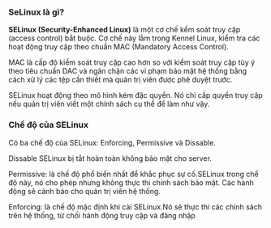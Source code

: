### SeLinux là gì?

**SELinux (Security-Enhanced Linux)** là một cơ chế kểm soát truy cập (access control) bắt buộc. Cơ chế này lằm trong Kennel Linux, kiểm tra các hoạt động truy cập theo chuần MAC (Mandatory Access Control).

MAC là cấp độ kiểm soát truy cập cao hơn so với kiểm soát truy cập tùy ý theo tiêu chuẩn DAC và ngăn chặn các  vi phạm bảo mật hệ thống bằng cách xử lý các tệp cần thiết mà quản trị viên được phê duyệt trước.

SELinux hoạt động theo mô hình kém đặc quyền. Nó chỉ cấp quyền truy cập nếu quản trị viên viết một chính sách cụ thể để làm như vậy.

### Chế độ của SELinux

Có ba chế độ của SELinux: Enforcing, Permissive và Dissable.

Dissable SELinux bị tắt hoàn toàn không bảo mật cho server.

Permissive: là chế độ phổ biến nhất để khắc phục sự cố.SELinux trong chế độ này, nó cho phép nhưng không thực thi chính sách bảo mật. Các hành động sẽ cảnh báo cho quản trị viên hệ thống.

Enforcing: là chế độ mặc định khi cài SELinux.Nó sẽ thực thi các chính sách trên hệ thống, từ chối hành động truy cập và đăng nhập

